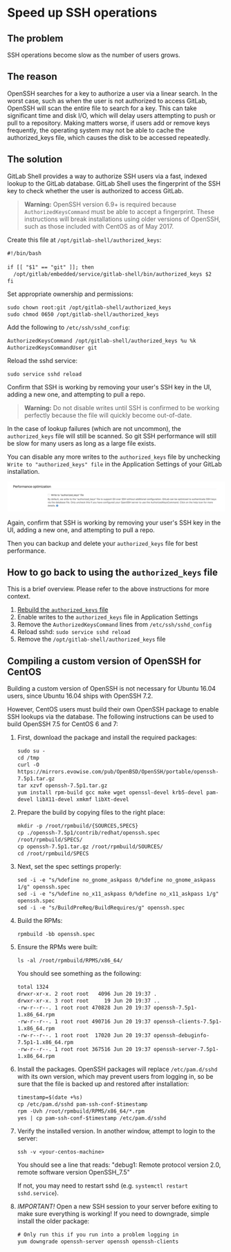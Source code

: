 # Speed up SSH operations

## The problem

SSH operations become slow as the number of users grows.

## The reason

OpenSSH searches for a key to authorize a user via a linear search. In the worst case, such as when the user is not authorized to access GitLab, OpenSSH will scan the entire file to search for a key. This can take significant time and disk I/O, which will delay users attempting to push or pull to a repository. Making matters worse, if users add or remove keys frequently, the operating system may not be able to cache the authorized_keys file, which causes the disk to be accessed repeatedly.

## The solution

GitLab Shell provides a way to authorize SSH users via a fast, indexed lookup to the GitLab database. GitLab Shell uses the fingerprint of the SSH key to check whether the user is authorized to access GitLab.

> **Warning:** OpenSSH version 6.9+ is required because `AuthorizedKeysCommand` must be able to accept a fingerprint. These instructions will break installations using older versions of OpenSSH, such as those included with CentOS as of May 2017.

Create this file at `/opt/gitlab-shell/authorized_keys`:

```
#!/bin/bash

if [[ "$1" == "git" ]]; then
  /opt/gitlab/embedded/service/gitlab-shell/bin/authorized_keys $2
fi
```

Set appropriate ownership and permissions:

```
sudo chown root:git /opt/gitlab-shell/authorized_keys
sudo chmod 0650 /opt/gitlab-shell/authorized_keys
```

Add the following to `/etc/ssh/sshd_config`:

```
AuthorizedKeysCommand /opt/gitlab-shell/authorized_keys %u %k
AuthorizedKeysCommandUser git
```

Reload the sshd service:

```
sudo service sshd reload
```

Confirm that SSH is working by removing your user's SSH key in the UI, adding a new one, and attempting to pull a repo.

> **Warning:** Do not disable writes until SSH is confirmed to be working perfectly because the file will quickly become out-of-date.

In the case of lookup failures (which are not uncommon), the `authorized_keys` file will still be scanned. So git SSH performance will still be slow for many users as long as a large file exists.

You can disable any more writes to the `authorized_keys` file by unchecking `Write to "authorized_keys" file` in the Application Settings of your GitLab installation.

![Write to authorized keys setting](img/write_to_authorized_keys_setting.png)

Again, confirm that SSH is working by removing your user's SSH key in the UI, adding a new one, and attempting to pull a repo.

Then you can backup and delete your `authorized_keys` file for best performance.

## How to go back to using the `authorized_keys` file

This is a brief overview. Please refer to the above instructions for more context.

1. [Rebuild the `authorized_keys` file](../raketasks/maintenance.md#rebuild-authorized_keys-file)
1. Enable writes to the `authorized_keys` file in Application Settings
1. Remove the `AuthorizedKeysCommand` lines from `/etc/ssh/sshd_config`
1. Reload sshd: `sudo service sshd reload`
1. Remove the `/opt/gitlab-shell/authorized_keys` file

## Compiling a custom version of OpenSSH for CentOS

Building a custom version of OpenSSH is not necessary for Ubuntu 16.04 users,
since Ubuntu 16.04 ships with OpenSSH 7.2.

However, CentOS users must build their own OpenSSH package to enable SSH
lookups via the database. The following instructions can be used to build
OpenSSH 7.5 for CentOS 6 and 7:

1. First, download the package and install the required packages:

    ```
    sudo su -
    cd /tmp
    curl -O https://mirrors.evowise.com/pub/OpenBSD/OpenSSH/portable/openssh-7.5p1.tar.gz
    tar xzvf openssh-7.5p1.tar.gz
    yum install rpm-build gcc make wget openssl-devel krb5-devel pam-devel libX11-devel xmkmf libXt-devel
    ```

3. Prepare the build by copying files to the right place:

    ```
    mkdir -p /root/rpmbuild/{SOURCES,SPECS}
    cp ./openssh-7.5p1/contrib/redhat/openssh.spec /root/rpmbuild/SPECS/
    cp openssh-7.5p1.tar.gz /root/rpmbuild/SOURCES/
    cd /root/rpmbuild/SPECS
    ```

3. Next, set the spec settings properly:

    ```
    sed -i -e "s/%define no_gnome_askpass 0/%define no_gnome_askpass 1/g" openssh.spec
    sed -i -e "s/%define no_x11_askpass 0/%define no_x11_askpass 1/g" openssh.spec
    sed -i -e "s/BuildPreReq/BuildRequires/g" openssh.spec
    ```

3. Build the RPMs:

    ```
    rpmbuild -bb openssh.spec
    ```

4. Ensure the RPMs were built:

    ```
    ls -al /root/rpmbuild/RPMS/x86_64/
    ```

    You should see something as the following:

    ```
    total 1324
    drwxr-xr-x. 2 root root   4096 Jun 20 19:37 .
    drwxr-xr-x. 3 root root     19 Jun 20 19:37 ..
    -rw-r--r--. 1 root root 470828 Jun 20 19:37 openssh-7.5p1-1.x86_64.rpm
    -rw-r--r--. 1 root root 490716 Jun 20 19:37 openssh-clients-7.5p1-1.x86_64.rpm
    -rw-r--r--. 1 root root  17020 Jun 20 19:37 openssh-debuginfo-7.5p1-1.x86_64.rpm
    -rw-r--r--. 1 root root 367516 Jun 20 19:37 openssh-server-7.5p1-1.x86_64.rpm
    ```

5. Install the packages. OpenSSH packages will replace `/etc/pam.d/sshd`
   with its own version, which may prevent users from logging in, so be sure
   that the file is backed up and restored after installation:

    ```
    timestamp=$(date +%s)
    cp /etc/pam.d/sshd pam-ssh-conf-$timestamp
    rpm -Uvh /root/rpmbuild/RPMS/x86_64/*.rpm
    yes | cp pam-ssh-conf-$timestamp /etc/pam.d/sshd
    ```

6. Verify the installed version. In another window, attempt to login to the server:

    ```
    ssh -v <your-centos-machine>
    ```

    You should see a line that reads: "debug1: Remote protocol version 2.0, remote software version OpenSSH_7.5"

    If not, you may need to restart sshd (e.g. `systemctl restart sshd.service`).

7.  *IMPORTANT!* Open a new SSH session to your server before exiting to make
    sure everything is working! If you need to downgrade, simple install the
    older package:

    ```
    # Only run this if you run into a problem logging in
    yum downgrade openssh-server openssh openssh-clients
    ```
